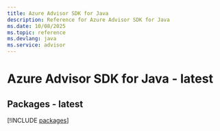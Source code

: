 ```yaml
---
title: Azure Advisor SDK for Java
description: Reference for Azure Advisor SDK for Java
ms.date: 10/08/2025
ms.topic: reference
ms.devlang: java
ms.service: advisor
---
```

# Azure Advisor SDK for Java - latest
## Packages - latest
[!INCLUDE [packages](advisor-index.md)]